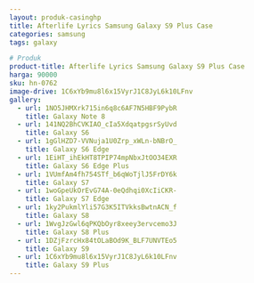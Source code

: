 ```yaml
---
layout: produk-casinghp
title: Afterlife Lyrics Samsung Galaxy S9 Plus Case
categories: samsung
tags: galaxy

# Produk
product-title: Afterlife Lyrics Samsung Galaxy S9 Plus Case
harga: 90000
sku: hn-0762
image-drive: 1C6xYb9mu8l6x15VyrJ1C8JyL6k10LFnv
gallery:
  - url: 1NO5JHMXrk715in6q8c6AF7N5HBF9PybR
    title: Galaxy Note 8
  - url: 141NQ2BhCVKIAO_cIa5XdqatpgsrSyUvd
    title: Galaxy S6
  - url: 1gGlHZD7-VVNuja1U0Zrp_xWLn-bNBrO_
    title: Galaxy S6 Edge
  - url: 1EiHT_ihEkHT8TPIP74mpNbxJtOO34EXR
    title: Galaxy S6 Edge Plus
  - url: 1VUmfAm4fh754STf_b6qWoTjlJ5FrDY6k
    title: Galaxy S7
  - url: 1woGpeUkOrEvG74A-0eQdhqi0XcIiCKR-
    title: Galaxy S7 Edge
  - url: 1ky2PukmlYli57G3K5ITVkksBwtnACN_f
    title: Galaxy S8
  - url: 1WvgJzGwl6qPKQbOyr8xeey3ervcemo3J
    title: Galaxy S8 Plus
  - url: 1DZjFzrcHx84tOLaBOd9K_BLF7UNVTEo5
    title: Galaxy S9
  - url: 1C6xYb9mu8l6x15VyrJ1C8JyL6k10LFnv
    title: Galaxy S9 Plus
---
```


